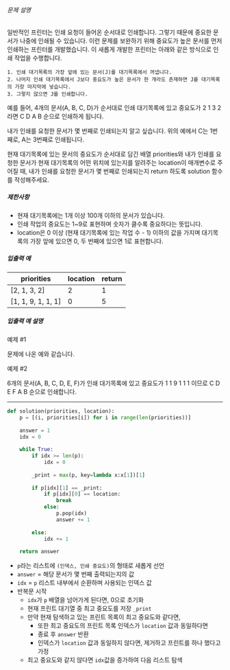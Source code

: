 ###### 문제 설명

일반적인 프린터는 인쇄 요청이 들어온 순서대로 인쇄합니다. 그렇기 때문에 중요한 문서가 나중에 인쇄될 수 있습니다. 이런 문제를 보완하기 위해 중요도가 높은 문서를 먼저 인쇄하는 프린터를 개발했습니다. 이 새롭게 개발한 프린터는 아래와 같은 방식으로 인쇄 작업을 수행합니다.

```
1. 인쇄 대기목록의 가장 앞에 있는 문서(J)를 대기목록에서 꺼냅니다.
2. 나머지 인쇄 대기목록에서 J보다 중요도가 높은 문서가 한 개라도 존재하면 J를 대기목록의 가장 마지막에 넣습니다.
3. 그렇지 않으면 J를 인쇄합니다.
```

예를 들어, 4개의 문서(A, B, C, D)가 순서대로 인쇄 대기목록에 있고 중요도가 2 1 3 2 라면 C D A B 순으로 인쇄하게 됩니다.

내가 인쇄를 요청한 문서가 몇 번째로 인쇄되는지 알고 싶습니다. 위의 예에서 C는 1번째로, A는 3번째로 인쇄됩니다.

현재 대기목록에 있는 문서의 중요도가 순서대로 담긴 배열 priorities와 내가 인쇄를 요청한 문서가 현재 대기목록의 어떤 위치에 있는지를 알려주는 location이 매개변수로 주어질 때, 내가 인쇄를 요청한 문서가 몇 번째로 인쇄되는지 return 하도록 solution 함수를 작성해주세요.

##### 제한사항

- 현재 대기목록에는 1개 이상 100개 이하의 문서가 있습니다.
- 인쇄 작업의 중요도는 1~9로 표현하며 숫자가 클수록 중요하다는 뜻입니다.
- location은 0 이상 (현재 대기목록에 있는 작업 수 - 1) 이하의 값을 가지며 대기목록의 가장 앞에 있으면 0, 두 번째에 있으면 1로 표현합니다.

##### 입출력 예

| priorities         | location | return |
| ------------------ | -------- | ------ |
| [2, 1, 3, 2]       | 2        | 1      |
| [1, 1, 9, 1, 1, 1] | 0        | 5      |

##### 입출력 예 설명

예제 #1

문제에 나온 예와 같습니다.

예제 #2

6개의 문서(A, B, C, D, E, F)가 인쇄 대기목록에 있고 중요도가 1 1 9 1 1 1 이므로 C D E F A B 순으로 인쇄합니다.

---

```python
def solution(priorities, location):
    p = [(i, priorities[i]) for i in range(len(priorities))]
    
    answer = 1
    idx = 0
    
    while True:    
        if idx >= len(p):
            idx = 0
            
        _print = max(p, key=lambda x:x[1])[1]
        
        if p[idx][1] == _print:
            if p[idx][0] == location:
                break
            else:
                p.pop(idx)
                answer += 1
        
        else:
            idx += 1
        
    return answer
```

- `p`라는 리스트에 `(인덱스, 인쇄 중요도)`의 형태로 새롭게 선언
- `answer` = 해당 문서가 몇 번째 출력되는지의 값
- `idx` = `p` 리스트 내부에서 순환하며 사용되는 인덱스 값
- 반복문 시작
  - `idx`가 `p` 배열을 넘어가게 된다면, 0으로 초기화
  - 현재 프린트 대기열 중 최고 중요도를 저장 `_print`
  - 만약 현재 탐색하고 있는 프린트 목록이 최고 중요도와 같다면,
    - 또한 최고 중요도의 프린트 목록 인덱스가 `location` 값과 동일하다면
    - 종료 후 `answer` 반환
    - 인덱스가 `location` 값과 동일하지 않다면, 제거하고 프린트를 하나 했다고 가정
  - 최고 중요도와 같지 않다면 `idx`값을 증가하여 다음 리스트 탐색